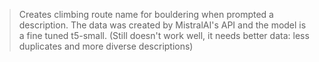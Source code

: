 > Creates climbing route name for bouldering when prompted a description.
>  The data was created by MistralAI's API and the model is a fine tuned t5-small.
(Still doesn't work well, it needs better data: less duplicates and more diverse descriptions)
